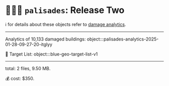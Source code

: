 # 🧑🏽‍🚒 `palisades`: Release Two

ℹ️ for details about these objects refer to [damage analytics](./damage-analytics.md).

---

Analytics of 10,133 damaged buildings: 
object:::palisades-analytics-2025-01-28-09-27-20-itglyy

🎯 Target List:
object:::blue-geo-target-list-v1

---

total: 2 files, 9.50 MB.

💰 cost: $350.
